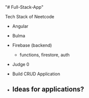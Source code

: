 "# Full-Stack-App" 

Tech Stack of Neetcode
- Angular 
- Bulma
- Firebase (backend)
    - functions, firestore, auth
- Judge 0

- Build CRUD Application
- Ideas for applications?
    - 
